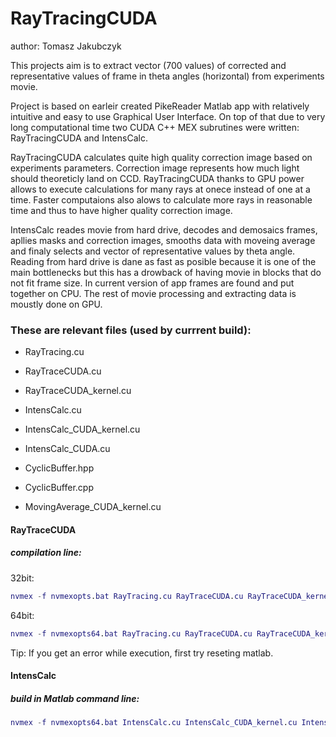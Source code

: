 # RayTracingCUDA
author: Tomasz Jakubczyk

This projects aim is to extract vector (700 values) of corrected and representative values of frame in theta angles (horizontal) from experiments movie.

Project is based on earleir created PikeReader Matlab app with relatively intuitive and easy to use Graphical User Interface.
On top of that due to very long computational time two CUDA C++ MEX subrutines were written: RayTracingCUDA and IntensCalc.

RayTracingCUDA calculates quite high quality correction image based on experiments parameters.
Correction image represents how much light should theoreticly land on CCD.
RayTracingCUDA thanks to GPU power allows to execute calculations for many rays at onece instead of one at a time.
Faster computaions also alows to calculate more rays in reasonable time and thus to have higher quality correction image.

IntensCalc reades movie from hard drive, decodes and demosaics frames, apllies masks and correction images, smooths data with moveing average and finaly selects and vector of representative values by theta angle.
Reading from hard drive is dane as fast as posible because it is one of the main bottlenecks but this has a drowback of having movie in blocks that do not fit frame size.
In current version of app frames are found and put together on CPU. The rest of movie processing and extracting data is moustly done on GPU.




### These are relevant files (used by currrent build):
- RayTracing.cu
- RayTraceCUDA.cu
- RayTraceCUDA_kernel.cu

- IntensCalc.cu
- IntensCalc_CUDA_kernel.cu
- IntensCalc_CUDA.cu
- CyclicBuffer.hpp
- CyclicBuffer.cpp
- MovingAverage_CUDA_kernel.cu

#### RayTraceCUDA

##### compilation line:
 32bit:
```Matlab
nvmex -f nvmexopts.bat RayTracing.cu RayTraceCUDA.cu RayTraceCUDA_kernel.cu -IC:\CUDA\include -IC:\CUDA\inc -LC:\cuda\lib\win32 -lcufft -lcudart -lcuda -output RayTracingCUDA
```
 64bit:
```Matlab
nvmex -f nvmexopts64.bat RayTracing.cu RayTraceCUDA.cu RayTraceCUDA_kernel.cu -IC:\CUDA\include -IC:\CUDA\inc -LC:\cuda\lib\x64 -lcufft -lcudart -lcuda -output RayTracingCUDA
```


Tip:
If you get an error while execution, first try reseting matlab.


#### IntensCalc

##### build in Matlab command line:
```Matlab
nvmex -f nvmexopts64.bat IntensCalc.cu IntensCalc_CUDA_kernel.cu IntensCalc_CUDA.cu CyclicBuffer.cpp MovingAverage_CUDA_kernel.cu -IC:\CUDA\include -IC:\CUDA\inc -LC:\cuda\lib\x64 -lcufft -lcudart -lcuda COMPFLAGS="$COMPFLAGS -std=c++11"
```

